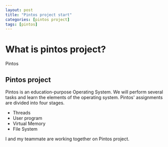 ```yaml
---
layout: post
title: "Pintos project start"
categories: [pintos project]
tags: [pintos]
---
```


# What is pintos project?

Pintos 

## Pintos project

Pintos is an education-purpose Operating System.
We will perform several tasks and learn the elements of the operating system.
Pintos' assignments are divided into four stages. 

* Threads
* User program
* Virtual Memory
* File System

I and my teammate are working together on Pintos project.